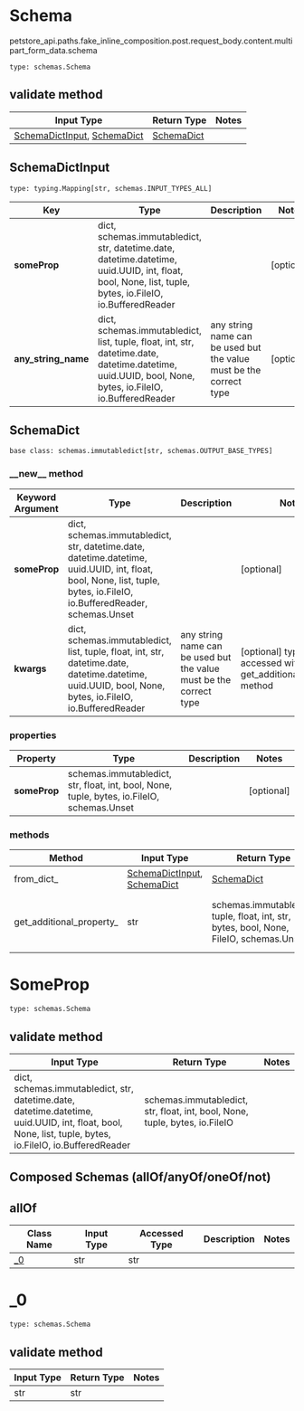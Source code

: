 # Schema
petstore_api.paths.fake_inline_composition.post.request_body.content.multipart_form_data.schema
```
type: schemas.Schema
```

## validate method
Input Type | Return Type | Notes
------------ | ------------- | -------------
[SchemaDictInput](#schemadictinput), [SchemaDict](#schemadict) | [SchemaDict](#schemadict) |

## SchemaDictInput
```
type: typing.Mapping[str, schemas.INPUT_TYPES_ALL]
```
Key | Type |  Description | Notes
------------ | ------------- | ------------- | -------------
**someProp** | dict, schemas.immutabledict, str, datetime.date, datetime.datetime, uuid.UUID, int, float, bool, None, list, tuple, bytes, io.FileIO, io.BufferedReader |  | [optional]
**any_string_name** | dict, schemas.immutabledict, list, tuple, float, int, str, datetime.date, datetime.datetime, uuid.UUID, bool, None, bytes, io.FileIO, io.BufferedReader | any string name can be used but the value must be the correct type | [optional]

## SchemaDict
```
base class: schemas.immutabledict[str, schemas.OUTPUT_BASE_TYPES]
```
### &lowbar;&lowbar;new&lowbar;&lowbar; method
Keyword Argument | Type | Description | Notes
---------------- | ---- | ----------- | -----
**someProp** | dict, schemas.immutabledict, str, datetime.date, datetime.datetime, uuid.UUID, int, float, bool, None, list, tuple, bytes, io.FileIO, io.BufferedReader, schemas.Unset |  | [optional]
**kwargs** | dict, schemas.immutabledict, list, tuple, float, int, str, datetime.date, datetime.datetime, uuid.UUID, bool, None, bytes, io.FileIO, io.BufferedReader | any string name can be used but the value must be the correct type | [optional] typed value is accessed with the get_additional_property_ method

### properties
Property | Type | Description | Notes
-------- | ---- | ----------- | -----
**someProp** | schemas.immutabledict, str, float, int, bool, None, tuple, bytes, io.FileIO, schemas.Unset |  | [optional]

### methods
Method | Input Type | Return Type | Notes
------ | ---------- | ----------- | ------
from_dict_ | [SchemaDictInput](#schemadictinput), [SchemaDict](#schemadict) | [SchemaDict](#schemadict) | a constructor
get_additional_property_ | str | schemas.immutabledict, tuple, float, int, str, bytes, bool, None, FileIO, schemas.Unset | provides type safety for additional properties

# SomeProp
```
type: schemas.Schema
```

## validate method
Input Type | Return Type | Notes
------------ | ------------- | -------------
dict, schemas.immutabledict, str, datetime.date, datetime.datetime, uuid.UUID, int, float, bool, None, list, tuple, bytes, io.FileIO, io.BufferedReader | schemas.immutabledict, str, float, int, bool, None, tuple, bytes, io.FileIO |

## Composed Schemas (allOf/anyOf/oneOf/not)
## allOf
Class Name | Input Type | Accessed Type | Description | Notes
---------- | ---------- | ------------- | ----------- | -----
[_0](#_0) | str | str |  |

# _0
```
type: schemas.Schema
```

## validate method
Input Type | Return Type | Notes
------------ | ------------- | -------------
str | str |
